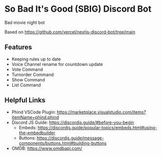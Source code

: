 # So Bad It's Good (SBIG) Discord Bot

Bad movie night bot

Based on https://github.com/vercel/nextjs-discord-bot/tree/main

## Features
- Keeping rules up to date
- Voice Channel rename for countdown update
- Vote Command
- Turnorder Command
- Show Command
- List Command

## Helpful Links
- Phind VSCode Plugin: https://marketplace.visualstudio.com/items?itemName=phind.phind
- Discord JS Guide: https://discordjs.guide/#before-you-begin
    - Embeds: https://discordjs.guide/popular-topics/embeds.html#using-the-embedbuilder
    - Buttons: https://discordjs.guide/message-components/buttons.html#building-buttons
- OMDB: https://www.omdbapi.com/

